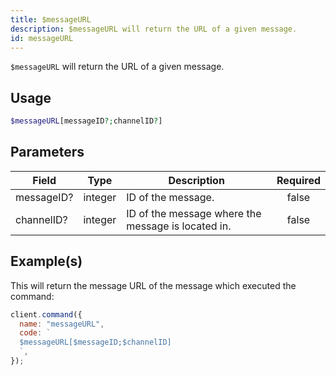 ```yaml
---
title: $messageURL
description: $messageURL will return the URL of a given message.
id: messageURL
---
```


`$messageURL` will return the URL of a given message.

## Usage

```php
$messageURL[messageID?;channelID?]
```

## Parameters

| Field      | Type    | Description                                        | Required |
| ---------- | ------- | -------------------------------------------------- | :------: |
| messageID? | integer | ID of the message.                                 |  false   |
| channelID? | integer | ID of the message where the message is located in. |  false   |

## Example(s)

This will return the message URL of the message which executed the command:

```javascript
client.command({
  name: "messageURL",
  code: `
  $messageURL[$messageID;$channelID]
  `,
});
```
